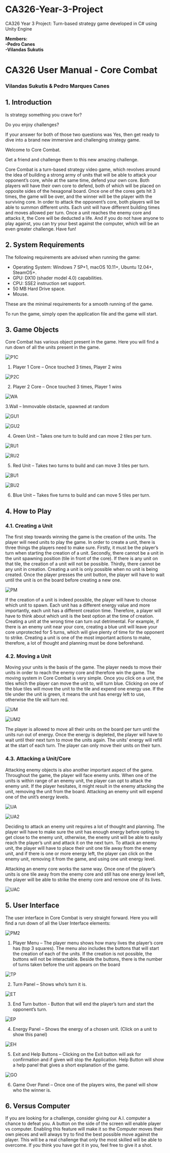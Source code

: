# CA326-Year-3-Project
CA326 Year 3 Project: Turn-based strategy game developed in C# using Unity Engine

**Members:</br>
-Pedro Canes</br>
-Vilandas Sukutis**


# CA326 User Manual - Core Combat
### Vilandas Sukutis & Pedro Marques Canes

## 1. Introduction

Is strategy something you crave for? 

Do you enjoy challenges?

If your answer for both of those two questions was Yes, then get ready to dive into a brand new immersive and challenging strategy game.

Welcome to Core Combat.

Get a friend and challenge them to this new amazing challenge.


Core Combat is a turn-based strategy video game, which revolves around the idea of building a strong army of units that will be able to attack your opponent’s core, while at the same time, defend your own core. Both players will have their own core to defend, both of which will be placed on opposite sides of the hexagonal board. Once one of the cores gets hit 3 times, the game will be over, and the winner will be the player with the surviving core. In order to attack the opponent’s core, both players will be able to summon different units. Each unit will have different building times and moves allowed per turn. Once a unit reaches the enemy core and attacks it, the Core will be deducted a life. And if you do not have anyone to play against, you can try your best against the computer, which will be an even greater challenge. Have fun!


## 2. System Requirements

The following requirements are advised when running the game:

- Operating System: Windows 7 SP+1, macOS 10.11+, Ubuntu 12.04+, SteamOS+.
- GPU: DX10 (shader model 4.0) capabilities.
- CPU: SSE2 instruction set support.
- 50 MB Hard Drive space.	
- Mouse.

These are the minimal requirements for a smooth running of the game.

To run the game, simply open the application file and the game will start.


## 3. Game Objects

Core Combat has various object present in the game. Here you will find a run down of all the units present in the game.


![P1C][diagram1]

[diagram1]: https://gitlab.computing.dcu.ie/sukutiv2/2019-ca326-pedroandvelosproject/raw/master/images/usermanual/1.png "Player 1 Core"

1. Player 1 Core – Once touched 3 times, Player 2 wins


![P2C][diagram2]

[diagram2]: https://gitlab.computing.dcu.ie/sukutiv2/2019-ca326-pedroandvelosproject/raw/master/images/usermanual/2.png "Player 2 Core"

2. Player 2 Core – Once touched 3 times, Player 1 wins


![WA][diagram3]

[diagram3]: https://gitlab.computing.dcu.ie/sukutiv2/2019-ca326-pedroandvelosproject/raw/master/images/usermanual/3.png "Wall"

3.Wall – Immovable obstacle, spawned at random


![GU1][diagram4]

[diagram4]: https://gitlab.computing.dcu.ie/sukutiv2/2019-ca326-pedroandvelosproject/raw/master/images/usermanual/4.png "Green Unit 1"


![GU2][diagram5]

[diagram5]: https://gitlab.computing.dcu.ie/sukutiv2/2019-ca326-pedroandvelosproject/raw/master/images/usermanual/5.png "Green Unit 2"

4. Green Unit – Takes one turn to build and can move 2 tiles per turn.


![RU1][diagram6]

[diagram6]: https://gitlab.computing.dcu.ie/sukutiv2/2019-ca326-pedroandvelosproject/raw/master/images/usermanual/6.png "Red Unit 1"


![RU2][diagram7]

[diagram7]: https://gitlab.computing.dcu.ie/sukutiv2/2019-ca326-pedroandvelosproject/raw/master/images/usermanual/7.png "Red Unit 2"

5. Red Unit – Takes two turns to build and can move 3 tiles per turn.


![BU1][diagram8]

[diagram8]: https://gitlab.computing.dcu.ie/sukutiv2/2019-ca326-pedroandvelosproject/raw/master/images/usermanual/8.png "Blue Unit 1"


![BU2][diagram9]

[diagram9]: https://gitlab.computing.dcu.ie/sukutiv2/2019-ca326-pedroandvelosproject/raw/master/images/usermanual/9.png "Blue Unit 2"

6. Blue Unit – Takes five turns to build and can move 5 tiles per turn.


## 4. How to Play

### 4.1. Creating a Unit

The first step towards winning the game is the creation of the units. The player will need units to play the game. In order to create a unit, there is three things the players need to make sure. Firstly, it must be the player’s turn when starting the creation of a unit. Secondly, there cannot be a unit in the unit spawning position (tile in front of the core). If there is any unit on that tile, the creation of a unit will not be possible. Thirdly, there cannot be any unit in creation. Creating a unit is only possible when no unit is being created. Once the player presses the unit button, the player will have to wait until the unit is on the board before creating a new one.

![PM][diagram10]

[diagram10]: https://gitlab.computing.dcu.ie/sukutiv2/2019-ca326-pedroandvelosproject/raw/master/images/usermanual/10.png "Player Menu"

If the creation of a unit is indeed possible, the player will have to choose which unit to spawn. Each unit has a different energy value and more importantly, each unit has a different creation time. Therefore, a player will have to think about which unit is the best option at the time of creation. Creating a unit at the wrong time can turn out detrimental. For example, if there is an enemy unit near your core, creating a blue unit will leave your core unprotected for 5 turns, which will give plenty of time for the opponent to strike.
Creating a unit is one of the most important actions to make, therefore, a lot of thought and planning must be done beforehand.


### 4.2. Moving a Unit

Moving your units is the basis of the game. The player needs to move their units in order to reach the enemy core and therefore win the game. The moving system in Core Combat is very simple. Once you click on a unit, the tiles which the player can move the unit to, will turn blue. Clicking on one of the blue tiles will move the unit to the tile and expend one energy use. If the tile under the unit is green, it means the unit has energy left to use, otherwise the tile will turn red.

![UM][diagram11]

[diagram11]: https://gitlab.computing.dcu.ie/sukutiv2/2019-ca326-pedroandvelosproject/raw/master/images/usermanual/11.png "Unit Move"

![UM2][diagram12]

[diagram12]: https://gitlab.computing.dcu.ie/sukutiv2/2019-ca326-pedroandvelosproject/raw/master/images/usermanual/12.png "Unit Move2"

The player is allowed to move all their units on the board per turn until the units run out of energy. Once the energy is depleted, the player will have to wait until their next turn to move the units again. The units’ energy will refill at the start of each turn. The player can only move their units on their turn.

### 4.3. Attacking a Unit/Core

Attacking enemy objects is also another important aspect of the game. Throughout the game, the player will face enemy units. When one of the units is within range of an enemy unit, the player can opt to attack the enemy unit. If the player hesitates, it might result in the enemy attacking the unit, removing the unit from the board. Attacking an enemy unit will expend one of the unit’s energy levels.

![UA][diagram13]

[diagram13]: https://gitlab.computing.dcu.ie/sukutiv2/2019-ca326-pedroandvelosproject/raw/master/images/usermanual/13.png "Unit attack"

![UA2][diagram14]

[diagram14]: https://gitlab.computing.dcu.ie/sukutiv2/2019-ca326-pedroandvelosproject/raw/master/images/usermanual/14.png "Unit attack2"

Deciding to attack an enemy unit requires a lot of thought and planning. The player will have to make sure the unit has enough energy before opting to get close to the enemy unit, otherwise, the enemy unit will be able to easily reach the player’s unit and attack it on the next turn. To attack an enemy unit, the player will have to place their unit one tile away from the enemy unit, and if there is one or more energy left, the player can click on the enemy unit, removing it from the game, and using one unit energy level.

Attacking an enemy core works the same way. Once one of the player’s units is one tile away from the enemy core and still has one energy level left, the player will be able to strike the enemy core and remove one of its lives.

![UAC][diagram15]

[diagram15]: https://gitlab.computing.dcu.ie/sukutiv2/2019-ca326-pedroandvelosproject/raw/master/images/usermanual/15.png "Unit attack core"


## 5. User Interface

The user interface in Core Combat is very straight forward. Here you will find a run down of all the User Interface elements:

![PM2][diagram16]

[diagram16]: https://gitlab.computing.dcu.ie/sukutiv2/2019-ca326-pedroandvelosproject/raw/master/images/usermanual/16.png "Player Menu"

1. Player Menu – The player menu shows how many lives the player’s core has (top 3 squares). The menu also includes the buttons that will start the creation of each of the units. If the creation is not possible, the buttons will not be interactable. Beside the buttons, there is the number of turns taken before the unit appears on the board


![TP][diagram17]

[diagram17]: https://gitlab.computing.dcu.ie/sukutiv2/2019-ca326-pedroandvelosproject/raw/master/images/usermanual/17.png "Turn Panel"

2. Turn Panel – Shows who’s turn it is.


![ET][diagram18]

[diagram18]: https://gitlab.computing.dcu.ie/sukutiv2/2019-ca326-pedroandvelosproject/raw/master/images/usermanual/18.png "end turn"

3. End Turn button - Button that will end the player’s turn and start the opponent’s turn.


![EP][diagram19]

[diagram19]: https://gitlab.computing.dcu.ie/sukutiv2/2019-ca326-pedroandvelosproject/raw/master/images/usermanual/19.png "energy panel"

4.	Energy Panel – Shows the energy of a chosen unit. (Click on a unit to show this panel)


![EH][diagram20]

[diagram20]: https://gitlab.computing.dcu.ie/sukutiv2/2019-ca326-pedroandvelosproject/raw/master/images/usermanual/20.png "exit help"

5. Exit and Help Buttons – Clicking on the Exit button will ask for confirmation and if given will stop the Application. Help Button will show a help panel that gives a short explanation of the game.


![GO][diagram21]

[diagram21]: https://gitlab.computing.dcu.ie/sukutiv2/2019-ca326-pedroandvelosproject/raw/master/images/usermanual/21.png "game over"

6.	Game Over Panel – Once one of the players wins, the panel will show who the winner is.


## 6. Versus Computer

If you are looking for a challenge, consider giving our A.I. computer a chance to defeat you. A button on the side of the screen will enable player vs computer. Enabling this feature will make it so the Computer moves their own pieces and will always try to find the best possible move against the player. This will be a real challenge that only the most skilled will be able to overcome. If you think you have got it in you, feel free to give it a shot.
